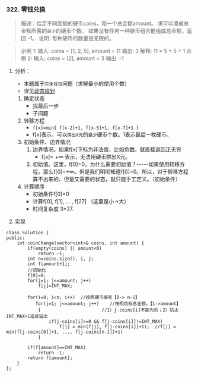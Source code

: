
### 322. 零钱兑换
>描述：给定不同面额的硬币coins，和一个总金额amount。
求可以凑成总金额所需的`最少`的硬币个数。
如果没有任何一种硬币组合能组成总金额，返回 -1。
>说明: 每种硬币的数量是无限的。

>示例 1:
输入: coins = [1, 2, 5], amount = 11
输出: 3 
解释: 11 = 5 + 5 + 1
>示例 2:
输入: coins = [2], amount = 3
输出: -1

1. 分析：
    - 本题属于`完全背包`问题（求解最小的使用个数）
    - 详见[动态规划](../summary/动态规划.md)
    1. 确定状态
        - 找最后一步
        - 子问题
    2. 转移方程
        - `f[x]=min{ f[x-2]+1, f[x-5]+1, f[x-7]+1 }`
        - f[x]表示，可以`拼出X元`的`最少`硬币个数。1表示最后一枚硬币。
    3. 初始条件、边界情况
        1. 边界情况。如果f[x]下标为非法值，比如负数。就直接返回正无穷
            - f[x]= +∞ 表示，无法用硬币拼出X元。
        2. 初始值。这里，f[0]=0。为什么需要初始值？-----如果使用转移方程，那么f[0]=+∞。但是我们明明知道f[0]=0。所以，对于转移方程算不出来的、但是又需要的状态，就只能手工定义。（初始条件）
    4. 计算顺序
        - 初始条件f[0]=0
        - 计算f[0], f[1], ... , f[27]    （这里是小->大）
        - 时间复杂度 3*27.        

2. 实现
```
class Solution {
public:
    int coinChange(vector<int>& coins, int amount) {
        if(empty(coins) || amount<0)
            return -1;
        int n=coins.size(), i, j;                        
        int f[amount+1];
        //初始化
        f[0]=0;
        for(j=1; j<=amount; j++)
            f[j]=INT_MAX;
        
        for(i=0; i<n; i++)  //按照硬币编号【0-> n-1】          
           for(j=1; j<=amount; j++)    //按照目标总金额，【1->amount】   
            {                       //1）j-coins[i]不能为负；2）防止INT_MAX+1造成溢出
                if(j-coins[i]>=0 && f[j-coins[i]]!=INT_MAX)  
                    f[j] = min(f[j], f[j-coins[i]]+1);  //f[j] = min(f[j-coins[0]]+1, ..., f[j-coins[n-1]]+1)
            }          
        
        if(f[amount]==INT_MAX)        
            return -1;        
        return f[amount];
    }
};
```